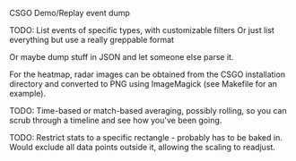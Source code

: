 CSGO Demo/Replay event dump

TODO: List events of specific types, with customizable filters
Or just list everything but use a really greppable format

Or maybe dump stuff in JSON and let someone else parse it.

For the heatmap, radar images can be obtained from the CSGO
installation directory and converted to PNG using ImageMagick
(see Makefile for an example).

TODO: Time-based or match-based averaging, possibly rolling, so
you can scrub through a timeline and see how you've been going.

TODO: Restrict stats to a specific rectangle - probably has to
be baked in. Would exclude all data points outside it, allowing
the scaling to readjust.
